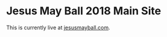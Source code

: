 # Jesus May Ball 2018 Main Site

This is currently live at [jesusmayball.com](https://jesusmayball.com).
